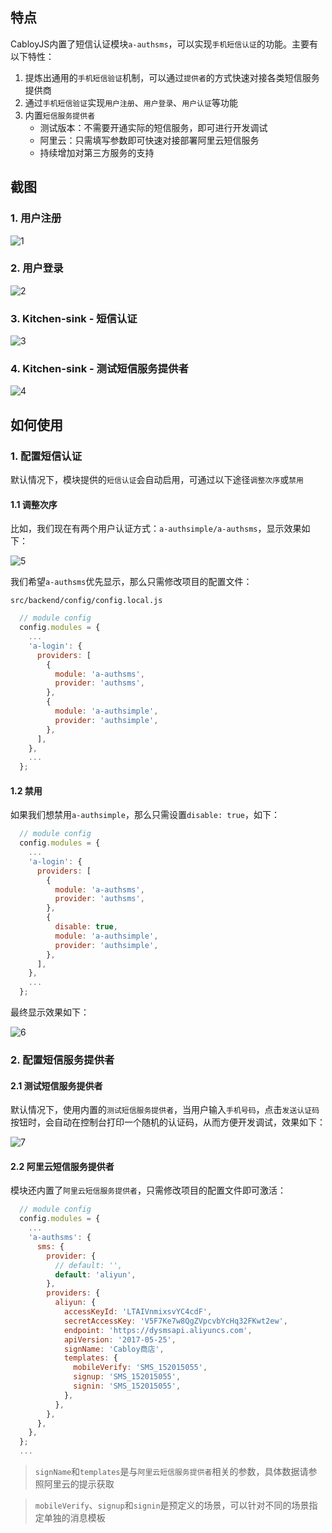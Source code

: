 ## 特点

CabloyJS内置了短信认证模块`a-authsms`，可以实现`手机短信认证`的功能。主要有以下特性：

1. 提炼出通用的`手机短信验证`机制，可以通过`提供者`的方式快速对接各类短信服务提供商
2. 通过`手机短信验证`实现`用户注册`、`用户登录`、`用户认证`等功能
3. 内置`短信服务提供者`
    - 测试版本：不需要开通实际的短信服务，即可进行开发调试
    - 阿里云：只需填写参数即可快速对接部署阿里云短信服务
    - 持续增加对第三方服务的支持

## 截图

### 1. 用户注册
![1](https://portal.cabloy.com/api/a/file/file/download/13d4353b969a4b228d3ad42f443d7f54.png)

### 2. 用户登录

![2](https://portal.cabloy.com/api/a/file/file/download/4028370d4238460dac82b2814c6e6bbf.png)

### 3. Kitchen-sink - 短信认证
![3](https://portal.cabloy.com/api/a/file/file/download/3f2eeaa46c5a4b7d8d82855e229fbba5.png)

### 4. Kitchen-sink - 测试短信服务提供者
![4](https://portal.cabloy.com/api/a/file/file/download/7b17a92809db4c9bbd5787c5c4b9cab7.png)

## 如何使用

### 1. 配置短信认证

默认情况下，模块提供的`短信认证`会自动启用，可通过以下途径`调整次序`或`禁用`

#### 1.1 调整次序
 
比如，我们现在有两个用户认证方式：`a-authsimple/a-authsms`，显示效果如下：

![5](https://portal.cabloy.com/api/a/file/file/download/4a87d4763d2b4e219e1fde994477d136.png)

我们希望`a-authsms`优先显示，那么只需修改项目的配置文件：

`src/backend/config/config.local.js`	

``` javascript
  // module config
  config.modules = {
    ...
    'a-login': {
      providers: [
        {
          module: 'a-authsms',
          provider: 'authsms',
        },
        {
          module: 'a-authsimple',
          provider: 'authsimple',
        },
      ],
    },
    ...
  };
```

#### 1.2 禁用

如果我们想禁用`a-authsimple`，那么只需设置`disable: true`，如下：

``` javascript
  // module config
  config.modules = {
    ...
    'a-login': {
      providers: [
        {
          module: 'a-authsms',
          provider: 'authsms',
        },
        {
          disable: true,
          module: 'a-authsimple',
          provider: 'authsimple',
        },
      ],
    },
    ...
  };
```

最终显示效果如下：

![6](https://portal.cabloy.com/api/a/file/file/download/0c66a87379c746b3840b6201cd41f512.png)

### 2. 配置短信服务提供者

#### 2.1 测试短信服务提供者
 
默认情况下，使用内置的`测试短信服务提供者`，当用户输入`手机号码`，点击`发送认证码`按钮时，会自动在控制台打印一个随机的认证码，从而方便开发调试，效果如下：

![7](https://portal.cabloy.com/api/a/file/file/download/8c8f728542a24137b67ba8c6824d34bb.png)

#### 2.2 阿里云短信服务提供者

模块还内置了`阿里云短信服务提供者`，只需修改项目的配置文件即可激活：

``` javascript
  // module config
  config.modules = {
    ...
    'a-authsms': {
      sms: {
        provider: {
          // default: '',
          default: 'aliyun',
        },
        providers: {
          aliyun: {
            accessKeyId: 'LTAIVnmixsvYC4cdF',
            secretAccessKey: 'V5F7Ke7w8QgZVpcvbYcHq32FKwt2ew',
            endpoint: 'https://dysmsapi.aliyuncs.com',
            apiVersion: '2017-05-25',
            signName: 'Cabloy商店',
            templates: {
              mobileVerify: 'SMS_152015055',
              signup: 'SMS_152015055',
              signin: 'SMS_152015055',
            },
          },
        },
      },
    },
  };
  ...
```

> `signName`和`templates`是与`阿里云短信服务提供者`相关的参数，具体数据请参照阿里云的提示获取

> `mobileVerify`、`signup`和`signin`是预定义的场景，可以针对不同的场景指定单独的消息模板
